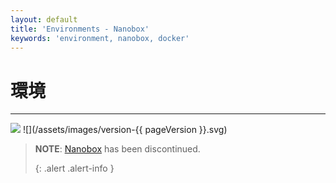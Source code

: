 ```yaml
---
layout: default
title: 'Environments - Nanobox'
keywords: 'environment, nanobox, docker'
---
```


# 環境
- - -
![](/assets/images/document-status-stable-success.svg) ![](/assets/images/version-{{ pageVersion }}.svg)

> **NOTE**: [Nanobox][nanobox] has been discontinued. 
> 
> {: .alert .alert-info }

[nanobox]: https://nanobox.io
